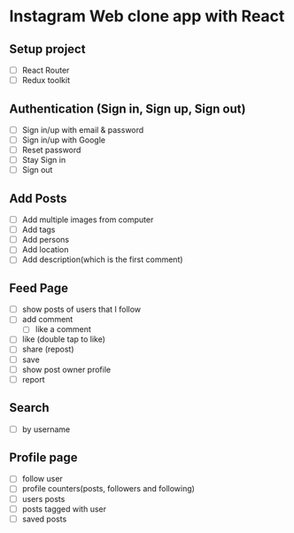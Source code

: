 # Instagram Web clone app with React

## Setup project
* [ ] React Router
* [ ] Redux toolkit

## Authentication (Sign in, Sign up, Sign out)
* [ ] Sign in/up with email & password
* [ ] Sign in/up with Google
* [ ] Reset password
* [ ] Stay Sign in
* [ ] Sign out

## Add Posts
* [ ] Add multiple images from computer
* [ ] Add tags
* [ ] Add persons
* [ ] Add location
* [ ] Add description(which is the first comment)

## Feed Page
  * [ ] show posts of users that I follow
  * [ ] add comment 
    * [ ] like a comment 
  * [ ] like (double tap to like)
  * [ ] share (repost)
  * [ ] save 
  * [ ] show post owner profile
  * [ ] report 

## Search
* [ ] by username

## Profile page
  * [ ] follow user
  * [ ] profile counters(posts, followers and following)
  * [ ] users posts
  * [ ] posts tagged with user
  * [ ] saved posts
